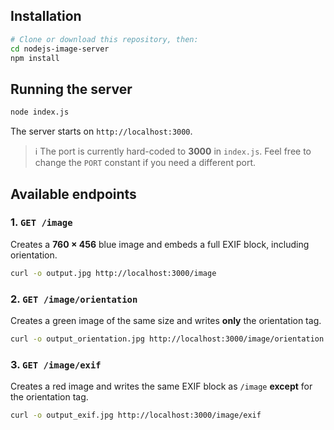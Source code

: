 ## Installation

```bash
# Clone or download this repository, then:
cd nodejs-image-server
npm install
```

## Running the server

```bash
node index.js
```

The server starts on `http://localhost:3000`.

> ℹ️ The port is currently hard-coded to **3000** in `index.js`. Feel free to change the `PORT` constant if you need a different port.

## Available endpoints

### 1. `GET /image`

Creates a **760 × 456** blue image and embeds a full EXIF block, including orientation.

```bash
curl -o output.jpg http://localhost:3000/image
```

### 2. `GET /image/orientation`

Creates a green image of the same size and writes **only** the orientation tag.

```bash
curl -o output_orientation.jpg http://localhost:3000/image/orientation
```

### 3. `GET /image/exif`

Creates a red image and writes the same EXIF block as `/image` **except** for the orientation tag.

```bash
curl -o output_exif.jpg http://localhost:3000/image/exif
```
